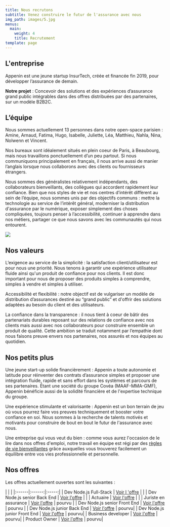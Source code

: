 ```yaml
---
title: Nous recrutons
subtitle: Venez construire le futur de l'assurance avec nous
img_path: images/5.jpg
menus:
  main:
    weight: 4
    title: Recrutement
template: page
---
```


## L'entreprise

Appenin est une jeune startup InsurTech, créée et financée fin 2019, pour développer l’assurance de demain.

<b>Notre projet</b> : Concevoir des solutions et des expériences d’assurance grand public intégrables dans des offres distribuées par des partenaires, sur un modèle B2B2C.

## L’équipe

Nous sommes actuellement 13 personnes dans notre open-space parisien : Amine, Arnaud, Fatima, Hugo, Isabelle, Juliette, Léa, Matthieu, Nahla, Nina, Nolwenn et Vincent. 

Nos bureaux sont idéalement situés en plein coeur de Paris, à Beaubourg, mais nous travaillons ponctuellement d’un peu partout. 
Si nous communiquons principalement en 
français, il nous arrive aussi de manier l’anglais lorsque nous collaborons avec des clients ou 
fournisseurs étrangers.

Nous sommes des généralistes relativement indépendants, des collaborateurs bienveillants, des collègues qui accordent rapidement leur confiance. 
Bien que nos styles de vie et nos centres d’intérêt diffèrent au sein de l’équipe, nous sommes unis par des objectifs communs : mettre la technologie au service 
de l’intérêt général, moderniser la distribution d'assurance par le numérique, exposer simplement des choses compliquées, toujours penser à l’accessibilité, 
continuer à apprendre dans nos métiers, partager ce que nous savons avec les communautés qui nous entourent.

<img src="/images/11.jpg">

## Nos valeurs 

L’exigence au service de la simplicité : la satisfaction client/utilisateur est pour nous une priorité. Nous tenons à garantir une expérience utilisateur fluide ainsi
qu'un produit de confiance pour nos clients. Il est donc important pour nous de proposer des produits simples à comprendre, simples à vendre et simples à utiliser. 

Accessibilité et flexibilité : notre objectif est de vulgariser un modèle de distribution d’assurances destiné au “grand public” et d'offrir des solutions adaptées au
besoin du client et des utilisateurs. 

La confiance dans la transparence : il nous tient à coeur de bâtir des partenariats durables reposant sur des relations de confiance avec nos clients 
mais aussi avec nos collaborateurs pour construire ensemble un produit de qualité. Cette ambition se traduit notamment par l’empathie dont nous faisons preuve envers nos
partenaires, nos assurés et nos équipes au quotidien. 


## Nos petits plus 

Une jeune start-up solide financièrement : Appenin a toute autonomie et latitude pour réinventer des contrats d’assurance simples et proposer une intégration fluide,
rapide et sans effort dans les systèmes et parcours de ses partenaires. Étant une société du groupe Covéa (MAAF-MMA-GMF), Appenin bénéficie aussi de la solidité
financière et de l'expertise technique du groupe. 

Une expérience stimulante et valorisante : Appenin est un bon terrain de jeu où vous pourrez faire vos preuves techniquement et booster votre confiance en soi. Nous sommes à la recherche de talents motivés et motivants pour construire de bout en bout le futur de l'assurance avec nous. 

Une entreprise qui vous veut du bien : comme vous aurez l'occasion de le lire dans nos offres d'emploi, notre travail en équipe est régi par des [règles de vie
bienveillantes](https://appenin.github.io/appenin/charte.html) grâce auxquelles vous trouverez facilement un équilibre entre vos vies professionnelle et personnelle.


## Nos offres 

Les offres actuellement ouvertes sont les suivantes :

|   |   |
|:------|:------:|:-----:|
| Dev Node.js Full-Stack | <a href="/offers/developer-node-js-full-stack/" class="button">Voir l 'offre</a>  | |
| Dev Node.js senior Back End | <a href="/offers/developer-node-js-senior-back/" class="button">Voir l'offre</a>  | |
| Actuaire | <a href="/offers/actuaire/" class="button">Voir l'offre</a> | |
| Juriste en assurance | <a href="/offers/juriste-en-assurance/" class="button">Voir l'offre</a> | <span class="mini-rubber-stamp">pourvu</span> |
| Dev Node.js senior Front End | <a href="/offers/developer-node-js-senior-front/" class="button">Voir l'offre</a>  | <span class="mini-rubber-stamp">pourvu</span> |
| Dev Node.js junior Back End | <a href="/offers/developer-node-js-junior-back/" class="button">Voir l'offre</a>  | <span class="mini-rubber-stamp">pourvu</span>|
| Dev Node.js junior Front End | <a href="/offers/developer-node-js-junior-front/" class="button">Voir l'offre</a>  | <span class="mini-rubber-stamp">pourvu</span>|
| Business developer | <a href="/offers/business-developer/" class="button">Voir l'offre</a> | <span class="mini-rubber-stamp">pourvu</span>|
| Product Owner | <a href="/offers/product-owner/" class="button">Voir l'offre</a> | <span class="mini-rubber-stamp">pourvu</span>|

